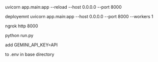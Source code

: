 uvicorn app.main:app --reload --host 0.0.0.0 --port 8000

deployemnt
uvicorn app.main:app --host 0.0.0.0 --port 8000 --workers 1   
    

ngrok http 8000    

python run.py

add
GEMINI_API_KEY=API

to 
.env
in base directory
